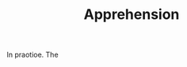 ---
title: Apprehension
letter: A
permalink: "/definitions/apprehension.html"
body: In praotioe. The
published_at: '2018-07-07'
layout: post
---